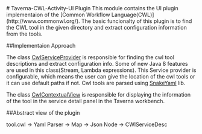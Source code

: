 
<snippet>
  <content>
# Taverna-CWL-Activity-UI Plugin
This module contains the UI plugin implementaion of the [Common Workflow Language(CWL)](http://www.commonwl.org/). The basic funcionalty of this plugin is to find the CWL tool in the given directory and extract configuration information from the tools. 

##Implementaion Approach

The class [CwlServiceProvider](https://github.com/ThilinaManamgoda/incubator-taverna-common-activities/blob/master/taverna-cwl-activity-ui/src/main/java/org/apache/taverna/cwl/ui/serviceprovider/CwlServiceProvider.java) is responsible for finding the cwl tool descriptions and extract configuration info. Some of new Java 8 features are used in this class(Stream, Lambda expressions). This Service provider is configurable, which means the user can give the location of the cwl tools or it can use default paths if not. Cwl tools are parsed using [SnakeYaml](https://bitbucket.org/asomov/snakeyaml) lib.  

The class [CwlContextualView](https://github.com/ThilinaManamgoda/incubator-taverna-common-activities/blob/master/taverna-cwl-activity-ui/src/main/java/org/apache/taverna/cwl/ui/view/CwlContextualView.java) is responsible for displaying the information of the tool in the service detail panel in the Taverna workbench.

##Abstract view of the plugin

tool.cwl -> Yaml Parser -> Map -> Json Node -> CWlServiceDesc
  </content>


</snippet>
